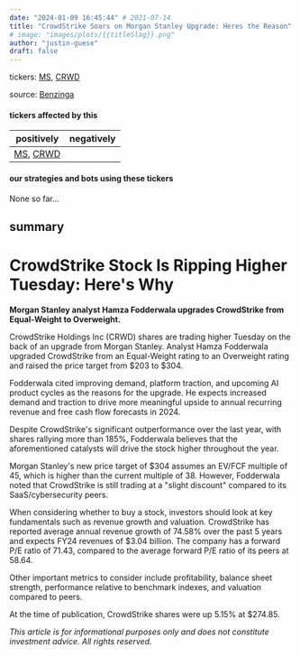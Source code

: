 ```yaml
---
date: "2024-01-09 16:45:44" # 2021-07-14
title: "CrowdStrike Soars on Morgan Stanley Upgrade: Heres the Reason"
# image: "images/plots/{{titleSlag}}.png"
author: "justin-guese"
draft: false
---
```

tickers: <a href='https://finance.yahoo.com/quote/MS' target='_blank'>MS</a>, <a href='https://finance.yahoo.com/quote/CRWD' target='_blank'>CRWD</a> 

source: <a href='https://www.benzinga.com/news/24/01/36560730/crowdstrike-stock-is-ripping-higher-tuesday-heres-why' target='_blank'>Benzinga</a>

#### tickers affected by this

| positively | negatively |
|------------|------------
| <a href='https://finance.yahoo.com/quote/MS' target='_blank'>MS</a>, <a href='https://finance.yahoo.com/quote/CRWD' target='_blank'>CRWD</a> |  |

#### our strategies and bots using these tickers

None so far...

## summary

# CrowdStrike Stock Is Ripping Higher Tuesday: Here's Why

**Morgan Stanley analyst Hamza Fodderwala upgrades CrowdStrike from Equal-Weight to Overweight.**

CrowdStrike Holdings Inc (CRWD) shares are trading higher Tuesday on the back of an upgrade from Morgan Stanley. Analyst Hamza Fodderwala upgraded CrowdStrike from an Equal-Weight rating to an Overweight rating and raised the price target from $203 to $304.

Fodderwala cited improving demand, platform traction, and upcoming AI product cycles as the reasons for the upgrade. He expects increased demand and traction to drive more meaningful upside to annual recurring revenue and free cash flow forecasts in 2024.

Despite CrowdStrike's significant outperformance over the last year, with shares rallying more than 185%, Fodderwala believes that the aforementioned catalysts will drive the stock higher throughout the year. 

Morgan Stanley's new price target of $304 assumes an EV/FCF multiple of 45, which is higher than the current multiple of 38. However, Fodderwala noted that CrowdStrike is still trading at a "slight discount" compared to its SaaS/cybersecurity peers.

When considering whether to buy a stock, investors should look at key fundamentals such as revenue growth and valuation. CrowdStrike has reported average annual revenue growth of 74.58% over the past 5 years and expects FY24 revenues of $3.04 billion. The company has a forward P/E ratio of 71.43, compared to the average forward P/E ratio of its peers at 58.64.

Other important metrics to consider include profitability, balance sheet strength, performance relative to benchmark indexes, and valuation compared to peers.

At the time of publication, CrowdStrike shares were up 5.15% at $274.85.

*This article is for informational purposes only and does not constitute investment advice. All rights reserved.*